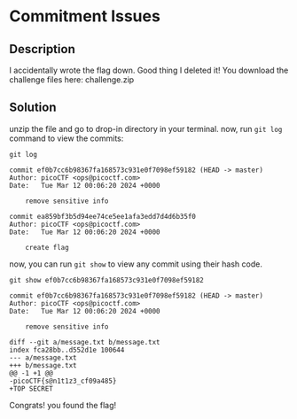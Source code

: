 # Commitment Issues

## Description

I accidentally wrote the flag down. Good thing I deleted it!
You download the challenge files here:
challenge.zip

## Solution

unzip the file and go to drop-in directory in your terminal. now, run ```git log``` command to view the commits:

```git
git log

commit ef0b7cc6b98367fa168573c931e0f7098ef59182 (HEAD -> master)
Author: picoCTF <ops@picoctf.com>
Date:   Tue Mar 12 00:06:20 2024 +0000

    remove sensitive info

commit ea859bf3b5d94ee74ce5ee1afa3edd7d4d6b35f0
Author: picoCTF <ops@picoctf.com>
Date:   Tue Mar 12 00:06:20 2024 +0000

    create flag
```

now, you can run ```git show``` to view any commit using their hash code.

```git
git show ef0b7cc6b98367fa168573c931e0f7098ef59182

commit ef0b7cc6b98367fa168573c931e0f7098ef59182 (HEAD -> master)
Author: picoCTF <ops@picoctf.com>
Date:   Tue Mar 12 00:06:20 2024 +0000

    remove sensitive info

diff --git a/message.txt b/message.txt
index fca28bb..d552d1e 100644
--- a/message.txt
+++ b/message.txt
@@ -1 +1 @@
-picoCTF{s@n1t1z3_cf09a485}
+TOP SECRET
```

Congrats! you found the flag!
